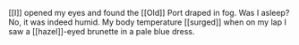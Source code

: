 [[I]] opened my eyes and found the [[Old]] Port draped in fog. Was I asleep? No, it was indeed humid. My body temperature [[surged]] when on my lap I saw a [[hazel]]-eyed brunette in a pale blue dress.